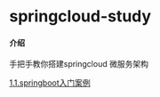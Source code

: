 # springcloud-study

#### 介绍
手把手教你搭建springcloud 微服务架构

 [1.1.springboot入门案例](https://gitee.com/stylesmile/springcloud-study/blob/master/document/1.1.springboot入门案例.md)




